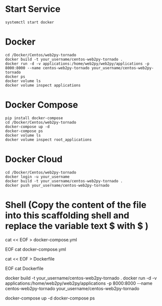 # Start Service
	systemctl start docker

# Docker
	cd /Docker/Centos/web2py-tornado
	docker build -t your_username/centos-web2py-tornado .
	docker run -d -v applications:/home/web2py/web2py/applications -p 8000:8000 --name centos-web2py-tornado your_username/centos-web2py-tornado
	docker ps 
	docker volume ls
	docker volume inspect applications

# Docker Compose
	pip install docker-compose
	cd /Docker/Centos/web2py-tornado
	docker-compose up -d
	docker-compose ps
	docker volume ls
	docker volume inspect root_applications

# Docker Cloud
	cd /Docker/Centos/web2py-tornado
	docker login -u your_username
	docker build -t your_username/centos-web2py-tornado .
	docker push your_username/centos-web2py-tornado

# Shell (Copy the content of the file into this scaffolding shell and replace the variable text $ with \$ )
cat << EOF > docker-compose.yml

EOF
cat docker-compose.yml

cat << EOF > Dockerfile

EOF
cat Dockerfile

docker build -t your_username/centos-web2py-tornado .
docker run -d -v applications:/home/web2py/web2py/applications -p 8000:8000 --name centos-web2py-tornado your_username/centos-web2py-tornado

docker-compose up -d
docker-compose ps
